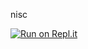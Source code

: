 nisc

[![Run on Repl.it](https://repl.it/badge/github/nickczj/nisc)](https://repl.it/github/nickczj/nisc)